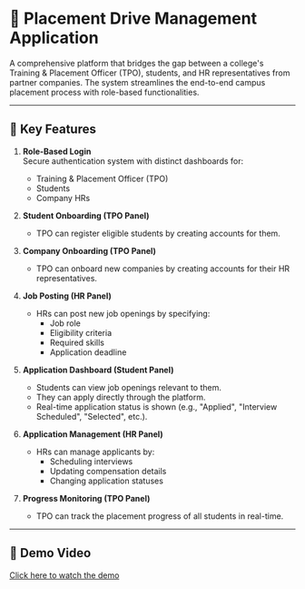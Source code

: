 # 📌 Placement Drive Management Application

A comprehensive platform that bridges the gap between a college's Training & Placement Officer (TPO), students, and HR representatives from partner companies. The system streamlines the end-to-end campus placement process with role-based functionalities.

---

## 🚀 Key Features

1. **Role-Based Login**  
   Secure authentication system with distinct dashboards for:
   - Training & Placement Officer (TPO)  
   - Students  
   - Company HRs  

2. **Student Onboarding (TPO Panel)**  
   - TPO can register eligible students by creating accounts for them.

3. **Company Onboarding (TPO Panel)**  
   - TPO can onboard new companies by creating accounts for their HR representatives.

4. **Job Posting (HR Panel)**  
   - HRs can post new job openings by specifying:
     - Job role  
     - Eligibility criteria  
     - Required skills  
     - Application deadline  

5. **Application Dashboard (Student Panel)**  
   - Students can view job openings relevant to them.  
   - They can apply directly through the platform.  
   - Real-time application status is shown (e.g., "Applied", "Interview Scheduled", "Selected", etc.).

6. **Application Management (HR Panel)**  
   - HRs can manage applicants by:
     - Scheduling interviews  
     - Updating compensation details  
     - Changing application statuses  

7. **Progress Monitoring (TPO Panel)**  
   - TPO can track the placement progress of all students in real-time.

---
## 🎥 Demo Video

[Click here to watch the demo](https://drive.google.com/file/d/1yvxQlSKDEA4M0sAl3CTsc4GQEmR_9B1X/view?usp=sharing)
